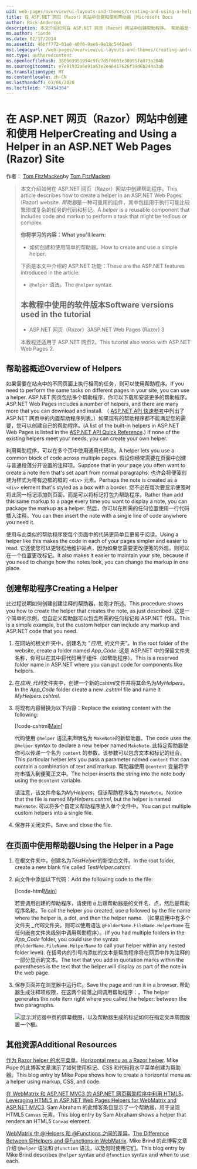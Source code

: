 ```yaml
---
uid: web-pages/overview/ui-layouts-and-themes/creating-and-using-a-helper-in-an-aspnet-web-pages-site
title: 在 ASP.NET 网页（Razor）网站中创建和使用帮助器 |Microsoft Docs
author: Rick-Anderson
description: 本文介绍如何在 ASP.NET 网页（Razor）网站中创建帮助程序。 帮助器是一个可重用的组件，其中包含代码和到性能的标记 。
ms.author: riande
ms.date: 02/17/2014
ms.assetid: 46bff772-01e0-40f0-9ae6-9e18c5442ee6
msc.legacyurl: /web-pages/overview/ui-layouts-and-themes/creating-and-using-a-helper-in-an-aspnet-web-pages-site
msc.type: authoredcontent
ms.openlocfilehash: 380663951094c9fc7d5f0601e30995fa073a204b
ms.sourcegitcommit: e7e91932a6e91a63e2e46417626f39d6b244a3ab
ms.translationtype: MT
ms.contentlocale: zh-CN
ms.lasthandoff: 03/06/2020
ms.locfileid: "78454304"
---
```

# <a name="creating-and-using-a-helper-in-an-aspnet-web-pages-razor-site"></a><span data-ttu-id="9b5cd-104">在 ASP.NET 网页（Razor）网站中创建和使用 Helper</span><span class="sxs-lookup"><span data-stu-id="9b5cd-104">Creating and Using a Helper in an ASP.NET Web Pages (Razor) Site</span></span>

<span data-ttu-id="9b5cd-105">作者： [Tom FitzMacken](https://github.com/tfitzmac)</span><span class="sxs-lookup"><span data-stu-id="9b5cd-105">by [Tom FitzMacken](https://github.com/tfitzmac)</span></span>

> <span data-ttu-id="9b5cd-106">本文介绍如何在 ASP.NET 网页（Razor）网站中创建帮助程序。</span><span class="sxs-lookup"><span data-stu-id="9b5cd-106">This article describes how to create a helper in an ASP.NET Web Pages (Razor) website.</span></span> <span data-ttu-id="9b5cd-107">*帮助器*是一种可重用的组件，其中包括用于执行可能比较繁琐或复杂的任务的代码和标记。</span><span class="sxs-lookup"><span data-stu-id="9b5cd-107">A *helper* is a reusable component that includes code and markup to perform a task that might be tedious or complex.</span></span>
> 
> <span data-ttu-id="9b5cd-108">**你将学习的内容：**</span><span class="sxs-lookup"><span data-stu-id="9b5cd-108">**What you'll learn:**</span></span> 
> 
> - <span data-ttu-id="9b5cd-109">如何创建和使用简单的帮助器。</span><span class="sxs-lookup"><span data-stu-id="9b5cd-109">How to create and use a simple helper.</span></span>
> 
> <span data-ttu-id="9b5cd-110">下面是本文中介绍的 ASP.NET 功能：</span><span class="sxs-lookup"><span data-stu-id="9b5cd-110">These are the ASP.NET features introduced in the article:</span></span>
> 
> - <span data-ttu-id="9b5cd-111">`@helper` 语法。</span><span class="sxs-lookup"><span data-stu-id="9b5cd-111">The `@helper` syntax.</span></span>
>   
> 
> ## <a name="software-versions-used-in-the-tutorial"></a><span data-ttu-id="9b5cd-112">本教程中使用的软件版本</span><span class="sxs-lookup"><span data-stu-id="9b5cd-112">Software versions used in the tutorial</span></span>
> 
> 
> - <span data-ttu-id="9b5cd-113">ASP.NET 网页（Razor）3</span><span class="sxs-lookup"><span data-stu-id="9b5cd-113">ASP.NET Web Pages (Razor) 3</span></span>
>   
> 
> <span data-ttu-id="9b5cd-114">本教程还适用于 ASP.NET 网页2。</span><span class="sxs-lookup"><span data-stu-id="9b5cd-114">This tutorial also works with ASP.NET Web Pages 2.</span></span>

## <a name="overview-of-helpers"></a><span data-ttu-id="9b5cd-115">帮助器概述</span><span class="sxs-lookup"><span data-stu-id="9b5cd-115">Overview of Helpers</span></span>

<span data-ttu-id="9b5cd-116">如果需要在站点中的不同页面上执行相同的任务，则可以使用帮助程序。</span><span class="sxs-lookup"><span data-stu-id="9b5cd-116">If you need to perform the same tasks on different pages in your site, you can use a helper.</span></span> <span data-ttu-id="9b5cd-117">ASP.NET 网页包括多个帮助程序，你可以下载和安装更多的帮助程序。</span><span class="sxs-lookup"><span data-stu-id="9b5cd-117">ASP.NET Web Pages includes a number of helpers, and there are many more that you can download and install.</span></span> <span data-ttu-id="9b5cd-118">（ [ASP.NET API 快速参考](https://go.microsoft.com/fwlink/?LinkId=202907)中列出了 ASP.NET 网页中的内置帮助程序列表。）如果现有的帮助程序都不能满足您的需要，您可以创建自己的帮助程序。</span><span class="sxs-lookup"><span data-stu-id="9b5cd-118">(A list of the built-in helpers in ASP.NET Web Pages is listed in the [ASP.NET API Quick Reference](https://go.microsoft.com/fwlink/?LinkId=202907).) If none of the existing helpers meet your needs, you can create your own helper.</span></span>

<span data-ttu-id="9b5cd-119">利用帮助程序，可以在多个页中使用通用代码块。</span><span class="sxs-lookup"><span data-stu-id="9b5cd-119">A helper lets you use a common block of code across multiple pages.</span></span> <span data-ttu-id="9b5cd-120">假设你经常需要在页面中创建与普通段落分开设置的注释项。</span><span class="sxs-lookup"><span data-stu-id="9b5cd-120">Suppose that in your page you often want to create a note item that's set apart from normal paragraphs.</span></span> <span data-ttu-id="9b5cd-121">也许会将便笺创建为样式为带有边框的框的 `<div>` 元素。</span><span class="sxs-lookup"><span data-stu-id="9b5cd-121">Perhaps the note is created as a `<div>` element that's styled as a box with a border.</span></span> <span data-ttu-id="9b5cd-122">您不必在每次要显示便笺时将此同一标记添加到页面，而是可以将标记打包为帮助程序。</span><span class="sxs-lookup"><span data-stu-id="9b5cd-122">Rather than add this same markup to a page every time you want to display a note, you can package the markup as a helper.</span></span> <span data-ttu-id="9b5cd-123">然后，你可以在所需的任何位置使用一行代码插入注释。</span><span class="sxs-lookup"><span data-stu-id="9b5cd-123">You can then insert the note with a single line of code anywhere you need it.</span></span>

<span data-ttu-id="9b5cd-124">使用与此类似的帮助程序使每个页面中的代码更简单且更易于阅读。</span><span class="sxs-lookup"><span data-stu-id="9b5cd-124">Using a helper like this makes the code in each of your pages simpler and easier to read.</span></span> <span data-ttu-id="9b5cd-125">它还使您可以更轻松地维护站点，因为如果您需要更改便笺的外观，则可以在一个位置更改标记。</span><span class="sxs-lookup"><span data-stu-id="9b5cd-125">It also makes it easier to maintain your site, because if you need to change how the notes look, you can change the markup in one place.</span></span>

## <a name="creating-a-helper"></a><span data-ttu-id="9b5cd-126">创建帮助程序</span><span class="sxs-lookup"><span data-stu-id="9b5cd-126">Creating a Helper</span></span>

<span data-ttu-id="9b5cd-127">此过程说明如何创建创建注释的帮助器，如刚才所述。</span><span class="sxs-lookup"><span data-stu-id="9b5cd-127">This procedure shows you how to create the helper that creates the note, as just described.</span></span> <span data-ttu-id="9b5cd-128">这是一个简单的示例，但自定义帮助器可以包含所需的任何标记和 ASP.NET 代码。</span><span class="sxs-lookup"><span data-stu-id="9b5cd-128">This is a simple example, but the custom helper can include any markup and ASP.NET code that you need.</span></span>

1. <span data-ttu-id="9b5cd-129">在网站的根文件夹中，创建名为 "*应用\_* 的文件夹"。</span><span class="sxs-lookup"><span data-stu-id="9b5cd-129">In the root folder of the website, create a folder named *App\_Code*.</span></span> <span data-ttu-id="9b5cd-130">这是 ASP.NET 中的保留文件夹名称，你可以在其中将代码用于组件（如帮助程序）。</span><span class="sxs-lookup"><span data-stu-id="9b5cd-130">This is a reserved folder name in ASP.NET where you can put code for components like helpers.</span></span>
2. <span data-ttu-id="9b5cd-131">在*应用\_代码*文件夹中，创建一个新的*cshtml*文件并将其命名为*MyHelpers*。</span><span class="sxs-lookup"><span data-stu-id="9b5cd-131">In the *App\_Code* folder create a new *.cshtml* file and name it *MyHelpers.cshtml*.</span></span>
3. <span data-ttu-id="9b5cd-132">将现有内容替换为以下内容：</span><span class="sxs-lookup"><span data-stu-id="9b5cd-132">Replace the existing content with the following:</span></span>

    [!code-cshtml[Main](creating-and-using-a-helper-in-an-aspnet-web-pages-site/samples/sample1.cshtml)]

    <span data-ttu-id="9b5cd-133">代码使用 `@helper` 语法来声明名为 `MakeNote`的新帮助器。</span><span class="sxs-lookup"><span data-stu-id="9b5cd-133">The code uses the `@helper` syntax to declare a new helper named `MakeNote`.</span></span> <span data-ttu-id="9b5cd-134">此特定帮助器使你可以传递一个名为 `content` 的参数，该参数可以包含文本和标记的组合。</span><span class="sxs-lookup"><span data-stu-id="9b5cd-134">This particular helper lets you pass a parameter named `content` that can contain a combination of text and markup.</span></span> <span data-ttu-id="9b5cd-135">帮助器使用 `@content` 变量将字符串插入到便笺正文中。</span><span class="sxs-lookup"><span data-stu-id="9b5cd-135">The helper inserts the string into the note body using the `@content` variable.</span></span>

    <span data-ttu-id="9b5cd-136">请注意，该文件命名为*MyHelpers*，但该帮助程序名为 `MakeNote`。</span><span class="sxs-lookup"><span data-stu-id="9b5cd-136">Notice that the file is named *MyHelpers.cshtml*, but the helper is named `MakeNote`.</span></span> <span data-ttu-id="9b5cd-137">可以将多个自定义帮助程序放入单个文件中。</span><span class="sxs-lookup"><span data-stu-id="9b5cd-137">You can put multiple custom helpers into a single file.</span></span>
4. <span data-ttu-id="9b5cd-138">保存并关闭文件。</span><span class="sxs-lookup"><span data-stu-id="9b5cd-138">Save and close the file.</span></span>

## <a name="using-the-helper-in-a-page"></a><span data-ttu-id="9b5cd-139">在页面中使用帮助器</span><span class="sxs-lookup"><span data-stu-id="9b5cd-139">Using the Helper in a Page</span></span>

1. <span data-ttu-id="9b5cd-140">在根文件夹中，创建名为*TestHelper*的新空白文件。</span><span class="sxs-lookup"><span data-stu-id="9b5cd-140">In the root folder, create a new blank file called *TestHelper.cshtml*.</span></span>
2. <span data-ttu-id="9b5cd-141">向文件中添加以下代码：</span><span class="sxs-lookup"><span data-stu-id="9b5cd-141">Add the following code to the file:</span></span>

    [!code-html[Main](creating-and-using-a-helper-in-an-aspnet-web-pages-site/samples/sample2.html)]

    <span data-ttu-id="9b5cd-142">若要调用创建的帮助程序，请使用 `@` 后跟帮助器是的文件名、点，然后是帮助程序名称。</span><span class="sxs-lookup"><span data-stu-id="9b5cd-142">To call the helper you created, use `@` followed by the file name where the helper is, a dot, and then the helper name.</span></span> <span data-ttu-id="9b5cd-143">（如果应用中有多个文件夹 *\_代码*文件夹，则可以使用语法 `@FolderName.FileName.HelperName` 在任何嵌套文件夹级别中调用帮助程序）。</span><span class="sxs-lookup"><span data-stu-id="9b5cd-143">(If you had multiple folders in the *App\_Code* folder, you could use the syntax `@FolderName.FileName.HelperName` to call your helper within any nested folder level).</span></span> <span data-ttu-id="9b5cd-144">在括号内的引号内添加的文本是帮助程序将在网页中作为注释的一部分显示的文本。</span><span class="sxs-lookup"><span data-stu-id="9b5cd-144">The text that you add in quotation marks within the parentheses is the text that the helper will display as part of the note in the web page.</span></span>
3. <span data-ttu-id="9b5cd-145">保存页面并在浏览器中运行它。</span><span class="sxs-lookup"><span data-stu-id="9b5cd-145">Save the page and run it in a browser.</span></span> <span data-ttu-id="9b5cd-146">帮助器生成注释项权限，在这两个段落之间调用帮助程序：。</span><span class="sxs-lookup"><span data-stu-id="9b5cd-146">The helper generates the note item right where you called the helper: between the two paragraphs.</span></span>

    ![显示浏览器中页的屏幕截图，以及帮助器生成的标记如何在指定文本周围放置一个框。](creating-and-using-a-helper-in-an-aspnet-web-pages-site/_static/image1.png)

## <a name="additional-resources"></a><span data-ttu-id="9b5cd-148">其他资源</span><span class="sxs-lookup"><span data-stu-id="9b5cd-148">Additional Resources</span></span>

<span data-ttu-id="9b5cd-149">[作为 Razor helper 的水平菜单](http://mikepope.com/blog/DisplayBlog.aspx?permalink=2341)。</span><span class="sxs-lookup"><span data-stu-id="9b5cd-149">[Horizontal menu as a Razor helper](http://mikepope.com/blog/DisplayBlog.aspx?permalink=2341).</span></span> <span data-ttu-id="9b5cd-150">Mike Pope 的此博客文章演示了如何使用标记、CSS 和代码将水平菜单创建为帮助器。</span><span class="sxs-lookup"><span data-stu-id="9b5cd-150">This blog entry by Mike Pope shows how to create a horizontal menu as a helper using markup, CSS, and code.</span></span>

<span data-ttu-id="9b5cd-151">[在 WebMatrix 和 ASP.NET MVC3 的 ASP.NET 网页帮助程序中利用 HTML5](http://geekswithblogs.net/wildturtle/archive/2010/11/08/html5-in-asp.net-web-pages-helpers-for-webmatrix-and_aspnet_mvc3.aspx)。</span><span class="sxs-lookup"><span data-stu-id="9b5cd-151">[Leveraging HTML5 in ASP.NET Web Pages Helpers for WebMatrix and ASP.NET MVC3](http://geekswithblogs.net/wildturtle/archive/2010/11/08/html5-in-asp.net-web-pages-helpers-for-webmatrix-and_aspnet_mvc3.aspx).</span></span> <span data-ttu-id="9b5cd-152">Sam Abraham 的此博客条目显示了一个帮助器，用于呈现 HTML5 `Canvas` 元素。</span><span class="sxs-lookup"><span data-stu-id="9b5cd-152">This blog entry by Sam Abraham shows a helper that renders an HTML5 `Canvas` element.</span></span>

<span data-ttu-id="9b5cd-153">[WebMatrix 中 @Helpers 和 @Functions 之间的差异](http://www.mikesdotnetting.com/Article/173/The-Difference-Between-@Helpers-and-@Functions-In-WebMatrix)。</span><span class="sxs-lookup"><span data-stu-id="9b5cd-153">[The Difference Between @Helpers and @Functions in WebMatrix](http://www.mikesdotnetting.com/Article/173/The-Difference-Between-@Helpers-and-@Functions-In-WebMatrix).</span></span> <span data-ttu-id="9b5cd-154">Mike Brind 的此博客文章介绍 `@helper` 语法和 `@function` 语法，以及何时使用它们。</span><span class="sxs-lookup"><span data-stu-id="9b5cd-154">This blog entry by Mike Brind describes `@helper` syntax and `@function` syntax and when to use each.</span></span>
